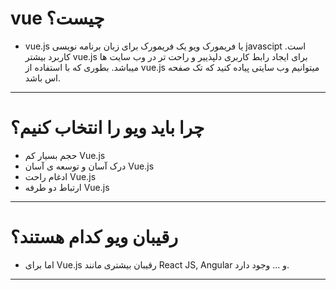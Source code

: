  # vue چیست؟
 *  vue.js یا فریمورک ویو یک فریمورک برای زبان برنامه نویسی javascipt است. کاربرد بیشتر vue.js برای ایجاد رابط کاربری دلپذییر و راحت تر در وب سایت ها میباشد. بطوری که با استفاده از vue.js میتوانیم وب سایتی پیاده کنید که تک صفحه اس باشد.
 ________________________________________________________________________________________________________________________________________________________________________________
 # چرا باید ویو را انتخاب کنیم؟
 * حجم بسیار کم Vue.js
 * درک آسان و توسعه ی آسان Vue.js
 * ادغام راحت Vue.js
 * ارتباط دو طرفه Vue.js
 ________________________________________________________________________________________________________________________________________________________________________________
 # رقیبان ویو کدام هستند؟
 * اما برای Vue.js رقیبان بیشتری مانند React JS, Angular و ... وجود دارد.
 ________________________________________________________________________________________________________________________________________________________________________________
 